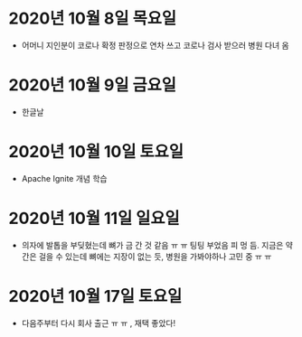 
# 2020년 10월 8일 목요일 

- 어머니 지인분이 코로나 확정 판정으로 연차 쓰고 코로나 검사 받으러 병원 다녀 옴 

# 2020년 10월 9일 금요일

- 한글날 

# 2020년 10월 10일 토요일

- Apache Ignite 개념 학습

# 2020년 10월 11일 일요일

- 의자에 발톱을 부딪혔는데 뼈가 금 간 것 같음 ㅠ ㅠ 팅팅 부었음 피 멍 듬. 지금은 약간은 걸을 수 있는데
뼈에는 지장이 없는 듯, 병원을 가봐야하나 고민 중 ㅠ ㅠ 

# 2020년 10월 17일 토요일

- 다음주부터 다시 회사 출근 ㅠ ㅠ , 재택 좋았다! 
